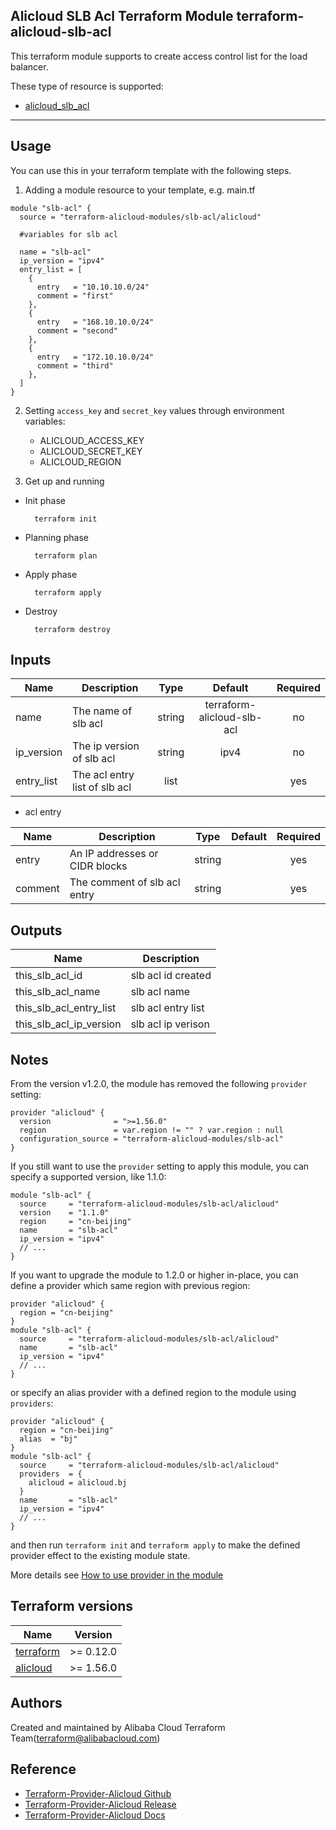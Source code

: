 Alicloud SLB Acl Terraform Module
terraform-alicloud-slb-acl
---

This terraform module supports to create access control list for the load balancer.

These type of resource is supported:
* [alicloud_slb_acl](https://www.terraform.io/docs/providers/alicloud/r/slb_acl.html)

----------------------

Usage
-----
You can use this in your terraform template with the following steps.

1. Adding a module resource to your template, e.g. main.tf

```hcl
module "slb-acl" {
  source = "terraform-alicloud-modules/slb-acl/alicloud"

  #variables for slb acl

  name = "slb-acl"
  ip_version = "ipv4"
  entry_list = [
    {
      entry   = "10.10.10.0/24"
      comment = "first"
    },
    {
      entry   = "168.10.10.0/24"
      comment = "second"
    },
    {
      entry   = "172.10.10.0/24"
      comment = "third"
    },
  ]
}

```

2. Setting `access_key` and `secret_key` values through environment variables:

    - ALICLOUD_ACCESS_KEY
    - ALICLOUD_SECRET_KEY
    - ALICLOUD_REGION

3. Get up and running

* Init phase

        terraform init

* Planning phase

        terraform plan

* Apply phase

        terraform apply

* Destroy

        terraform destroy

## Inputs

| Name | Description | Type | Default | Required |
|------|-------------|:----:|:-----:|:-----:|
| name  | The name of  slb acl    |  string     |     terraform-alicloud-slb-acl | no |
| ip_version  | The ip version of slb acl    |  string     |     ipv4 | no |
| entry_list  | The acl entry list of slb acl  |   list  |     |   yes  |

- acl entry

| Name | Description | Type | Default | Required |
|------|-------------|:----:|:-----:|:-----:|
| entry    | An IP addresses or CIDR blocks    |  string     |     | yes |
| comment  | The comment of slb acl entry      |  string     |     | yes |

## Outputs

| Name | Description |
|------|-------------|
| this_slb_acl_id          |    slb acl id created     |
| this_slb_acl_name        |    slb acl name           |
| this_slb_acl_entry_list  |    slb acl entry list     |
| this_slb_acl_ip_version  |    slb acl ip verison   |

## Notes
From the version v1.2.0, the module has removed the following `provider` setting:

```hcl
provider "alicloud" {
  version              = ">=1.56.0"
  region               = var.region != "" ? var.region : null
  configuration_source = "terraform-alicloud-modules/slb-acl"
}
```

If you still want to use the `provider` setting to apply this module, you can specify a supported version, like 1.1.0:

```hcl
module "slb-acl" {
  source     = "terraform-alicloud-modules/slb-acl/alicloud"
  version    = "1.1.0"
  region     = "cn-beijing"
  name       = "slb-acl"
  ip_version = "ipv4"
  // ...
}
```

If you want to upgrade the module to 1.2.0 or higher in-place, you can define a provider which same region with
previous region:

```hcl
provider "alicloud" {
  region = "cn-beijing"
}
module "slb-acl" {
  source     = "terraform-alicloud-modules/slb-acl/alicloud"
  name       = "slb-acl"
  ip_version = "ipv4"
  // ...
}
```
or specify an alias provider with a defined region to the module using `providers`:

```hcl
provider "alicloud" {
  region = "cn-beijing"
  alias  = "bj"
}
module "slb-acl" {
  source     = "terraform-alicloud-modules/slb-acl/alicloud"
  providers  = {
    alicloud = alicloud.bj
  }
  name       = "slb-acl"
  ip_version = "ipv4"
  // ...
}
```

and then run `terraform init` and `terraform apply` to make the defined provider effect to the existing module state.

More details see [How to use provider in the module](https://www.terraform.io/docs/language/modules/develop/providers.html#passing-providers-explicitly)

## Terraform versions

| Name | Version |
|------|---------|
| <a name="requirement_terraform"></a> [terraform](#requirement\_terraform) | >= 0.12.0 |
| <a name="requirement_alicloud"></a> [alicloud](#requirement\_alicloud) | >= 1.56.0 |

Authors
---------
Created and maintained by Alibaba Cloud Terraform Team(terraform@alibabacloud.com)

Reference
---------
* [Terraform-Provider-Alicloud Github](https://github.com/terraform-providers/terraform-provider-alicloud)
* [Terraform-Provider-Alicloud Release](https://releases.hashicorp.com/terraform-provider-alicloud/)
* [Terraform-Provider-Alicloud Docs](https://www.terraform.io/docs/providers/alicloud/index.html)




